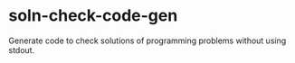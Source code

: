 soln-check-code-gen
===================

Generate code to check solutions of programming problems without using stdout.
